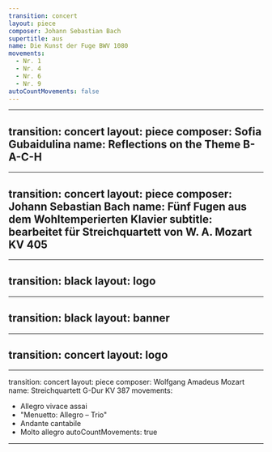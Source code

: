 ```yaml
---
transition: concert
layout: piece
composer: Johann Sebastian Bach
supertitle: aus
name: Die Kunst der Fuge BWV 1080
movements:
  - Nr. 1
  - Nr. 4
  - Nr. 6
  - Nr. 9
autoCountMovements: false
---
```

---
transition: concert
layout: piece
composer: Sofia Gubaidulina
name: Reflections on the Theme B-A-C-H
---
---
transition: concert
layout: piece
composer: Johann Sebastian Bach
name: Fünf Fugen aus dem Wohltemperierten Klavier
subtitle: bearbeitet für Streichquartett von W. A. Mozart KV 405
---
---
transition: black
layout: logo
---
---
transition: black
layout: banner
---
---
transition: concert
layout: logo
---
---
transition: concert
layout: piece
composer: Wolfgang Amadeus Mozart
name: Streichquartett G-Dur KV 387
movements:
  - Allegro vivace assai
  - "Menuetto: Allegro – Trio"
  - Andante cantabile
  - Molto allegro
autoCountMovements: true
---
